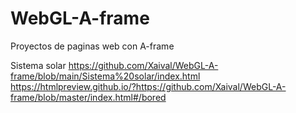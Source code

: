# WebGL-A-frame
Proyectos de paginas web con A-frame

Sistema solar
https://github.com/Xaival/WebGL-A-frame/blob/main/Sistema%20solar/index.html
https://htmlpreview.github.io/?https://github.com/Xaival/WebGL-A-frame/blob/master/index.html#/bored
